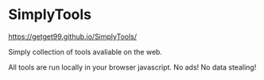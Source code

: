 # SimplyTools

https://getget99.github.io/SimplyTools/

Simply collection of tools avaliable on the web.

All tools are run locally in your browser javascript. No ads! No data stealing!
